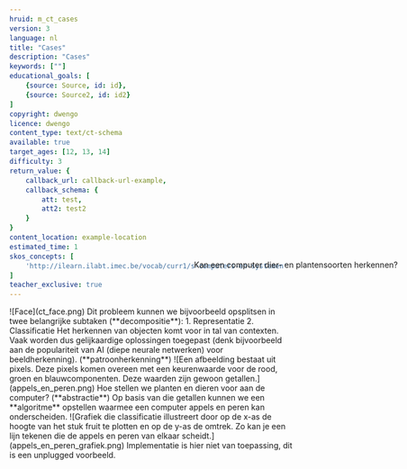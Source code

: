 ```yaml
---
hruid: m_ct_cases
version: 3
language: nl
title: "Cases"
description: "Cases"
keywords: [""]
educational_goals: [
    {source: Source, id: id}, 
    {source: Source2, id: id2}
]
copyright: dwengo
licence: dwengo
content_type: text/ct-schema
available: true
target_ages: [12, 13, 14]
difficulty: 3
return_value: {
    callback_url: callback-url-example,
    callback_schema: {
        att: test,
        att2: test2
    }
}
content_location: example-location
estimated_time: 1
skos_concepts: [
    'http://ilearn.ilabt.imec.be/vocab/curr1/s-computers-en-systemen'
]
teacher_exclusive: true
---
```


<context>
![Face](ct_face.png)
<div style="position:absolute;right:0px;width:40%;height:100px;margin-top:-100px;margin-right:20px">Kan een computer dier- en plantensoorten herkennen?</div>
</context>
<decomposition>
Dit probleem kunnen we bijvoorbeeld opsplitsen in twee belangrijke subtaken (**decompositie**):
1. Representatie
2. Classificatie
</decomposition>
<patternRecognition>
Het herkennen van objecten komt voor in tal van contexten. Vaak worden dus gelijkaardige oplossingen toegepast (denk bijvoorbeeld aan de populariteit van AI (diepe neurale netwerken) voor beeldherkenning). (**patroonherkenning**)
</patternRecognition>
<abstraction>
![Een afbeelding bestaat uit pixels. Deze pixels komen overeen met een keurenwaarde voor de rood, groen en blauwcomponenten. Deze waarden zijn gewoon getallen.](appels_en_peren.png)
Hoe stellen we planten en dieren voor aan de computer? (**abstractie**)
</abstraction>
<algorithms>
Op basis van die getallen kunnen we een **algoritme** opstellen waarmee een computer appels en peren kan onderscheiden.
![Grafiek die classificatie illustreert door op de x-as de hoogte van het stuk fruit te plotten en op de y-as de omtrek. Zo kan je een lijn tekenen die de appels en peren van elkaar scheidt.](appels_en_peren_grafiek.png)
</algorithms>
<implementation>
Implementatie is hier niet van toepassing, dit is een unplugged voorbeeld.
</implementation>
